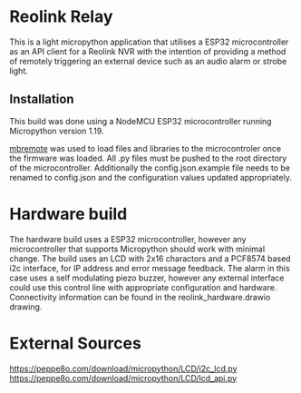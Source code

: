 # Reolink Relay
This is a light micropython application that utilises a ESP32 microcontroller
as an API client for a Reolink NVR with the intention of providing a method of 
remotely triggering an external device such as an audio alarm or strobe light.

## Installation
This build was done using a NodeMCU ESP32 microcontroller running Micropython 
version 1.19.

[mbremote](https://docs.micropython.org/en/latest/reference/mpremote.html) was 
used to load files and libraries to the microcontroler once the firmware was loaded.
All .py files must be pushed to the root directory of the microcontroller.
Additionally the config.json.example file needs to be renamed to config.json and 
the configuration values updated appropriately.

# Hardware build
The hardware build uses a ESP32 microcontroller, however any microcontroller 
that supports Micropython should work with minimal change.
The build uses an LCD with 2x16 charactors and a PCF8574 based i2c interface, for IP address 
and error message feedback.
The alarm in this case uses a self modulating piezo buzzer, however any external interface 
could use this control line with appropriate configuration and hardware.
Connectivity information can be found in the reolink_hardware.drawio drawing.


# External Sources
https://peppe8o.com/download/micropython/LCD/i2c_lcd.py
https://peppe8o.com/download/micropython/LCD/lcd_api.py
